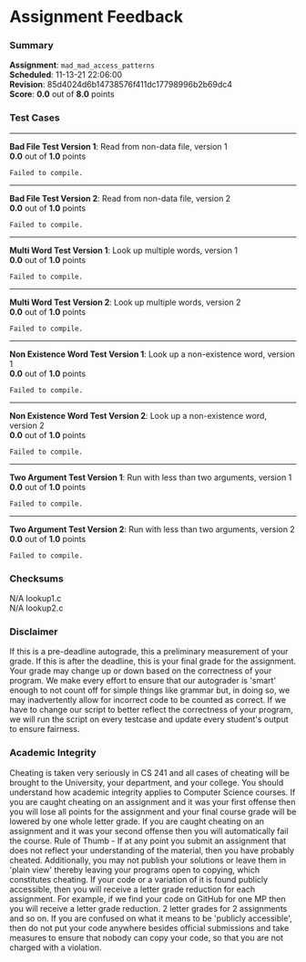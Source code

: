 # Assignment Feedback

### Summary

**Assignment**: `mad_mad_access_patterns`  
**Scheduled**: 11-13-21 22:06:00  
**Revision**: 85d4024d6b14738576f411dc17798996b2b69dc4  
**Score**: **0.0** out of **8.0** points

### Test Cases
---

**Bad File Test Version 1**: Read from non-data file, version 1  
**0.0** out of **1.0** points
```
Failed to compile.
```
---

**Bad File Test Version 2**: Read from non-data file, version 2  
**0.0** out of **1.0** points
```
Failed to compile.
```
---

**Multi Word Test Version 1**: Look up multiple words, version 1  
**0.0** out of **1.0** points
```
Failed to compile.
```
---

**Multi Word Test Version 2**: Look up multiple words, version 2  
**0.0** out of **1.0** points
```
Failed to compile.
```
---

**Non Existence Word Test Version 1**: Look up a non-existence word, version 1  
**0.0** out of **1.0** points
```
Failed to compile.
```
---

**Non Existence Word Test Version 2**: Look up a non-existence word, version 2  
**0.0** out of **1.0** points
```
Failed to compile.
```
---

**Two Argument Test Version 1**: Run with less than two arguments, version 1  
**0.0** out of **1.0** points
```
Failed to compile.
```
---

**Two Argument Test Version 2**: Run with less than two arguments, version 2  
**0.0** out of **1.0** points
```
Failed to compile.
```
### Checksums

N/A lookup1.c  
N/A lookup2.c


### Disclaimer
If this is a pre-deadline autograde, this a preliminary measurement of your grade.
If this is after the deadline, this is your final grade for the assignment.
Your grade may change up or down based on the correctness of your program.
We make every effort to ensure that our autograder is 'smart' enough to not count off
for simple things like grammar but, in doing so, we may inadvertently allow for
incorrect code to be counted as correct.
If we have to change our script to better reflect the correctness of your program,
we will run the script on every testcase and update every student's output to ensure fairness.



### Academic Integrity
Cheating is taken very seriously in CS 241 and all cases of cheating will be brought to the University, your department, and your college.
You should understand how academic integrity applies to Computer Science courses.
If you are caught cheating on an assignment and it was your first offense then you will lose all points for the assignment and your final course
grade will be lowered by one whole letter grade. If you are caught cheating on an assignment and it was your second offense then you will automatically fail the course.
Rule of Thumb - If at any point you submit an assignment that does not reflect your understanding of the material, then you have probably cheated.
Additionally, you may not publish your solutions or leave them in 'plain view' thereby leaving your programs open to copying, which constitutes cheating.
If your code or a variation of it is found publicly accessible, then you will receive a letter grade reduction for each assignment.
For example, if we find your code on GitHub for one MP then you will receive a letter grade reduction. 2 letter grades for 2 assignments and so on.
If you are confused on what it means to be 'publicly accessible', then do not put your code anywhere besides official submissions and take measures
to ensure that nobody can copy your code, so that you are not charged with a violation.


